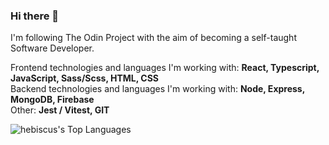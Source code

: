 ### Hi there 👋

I'm following The Odin Project with the aim of becoming a self-taught Software Developer.

Frontend technologies and languages I'm working with: **React, Typescript, JavaScript, Sass/Scss, HTML, CSS** <br>
Backend technologies and languages I'm working with: **Node, Express, MongoDB, Firebase** <br>
Other: **Jest / Vitest, GIT**

![hebiscus's Top Languages](https://github-readme-stats.vercel.app/api/top-langs/?username=hebiscus&theme=default&show_icons=true&hide_border=false&layout=compact)
